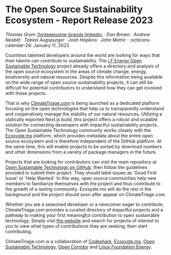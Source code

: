 # The Open Source Sustainability Ecosystem - Report Release 2023

 _Thomas Gram_  [:fontawesome-brands-linkedin:](https://www.linkedin.com/in/thomasegebrandgram/) · _Dan Brown_ · _Andrew Nesbitt_ · _Tobias Augspurger_ · _Josh Hopkins_ · _John Metric_
· :octicons-calendar-24: January 11, 2023

Countless talented developers around the world are looking for ways that their talents can contribute to sustainability. The [LF Energy Open Sustainable Technology](https://lfenergy.org/projects/open-sustainable-technology/) project already offers a directory and analysis of the open source ecosystem in the areas of climate change, energy, biodiversity and natural resources. Despite this information being available on the wide range of open source sustainability projects, it can still be difficult for potential contributors to understand how they can get involved with these projects.

That is why [ClimateTriage.com](https://climatetriage.com/) is being launched as a dedicated platform focusing on the open technologies that help us to transparently understand and cooperatively manage the stability of our natural resources. Utilizing a statically exported Next.js build, this project offers a robust and scalable solution for connecting developers with impactful sustainability projects. The Open Sustainable Technology community works closely with the [Ecosyste.ms](https://ecosyste.ms/) platform, which provides metadata about the entire open source ecosystem and is therefore independent of the GitHub platform. At the same time, this will enable projects to be sorted by download numbers and other dimensions from a variety of package managers in the future.

Projects that are looking for contributors can visit the main repository at [Open Sustainable Technology on GitHub](https://github.com/protontypes/open-sustainable-technology), then follow the guidelines provided to submit their project. They should label issues as 'Good First Issue' or 'Help Wanted'. In this way, open source communities help new members to familiarize themselves with the project and thus contribute to the growth of a lasting community. Ecosyste.ms will do the rest in the background and the project should soon after appear on ClimateTriage.com.

Whether you are a seasoned developer or a newcomer eager to contribute, ClimateTriage.com provides a curated directory of impactful projects and a pathway to making your first meaningful contribution to open sustainable technology. Simply visit [the website](https://climatetriage.com/) and search for projects of interest to you to view what types of contributions they are seeking, then start contributing.

ClimateTriage.com is a collaboration of [Codeshark](https://codeshark.net/), [Ecosyste.ms](https://ecosyste.ms/), [Open Sustainable Technology](https://opensustain.tech/), [Open Corridor](https://opencorridor.org/) and [Linux Foundation Energy](https://lfenergy.org/).
